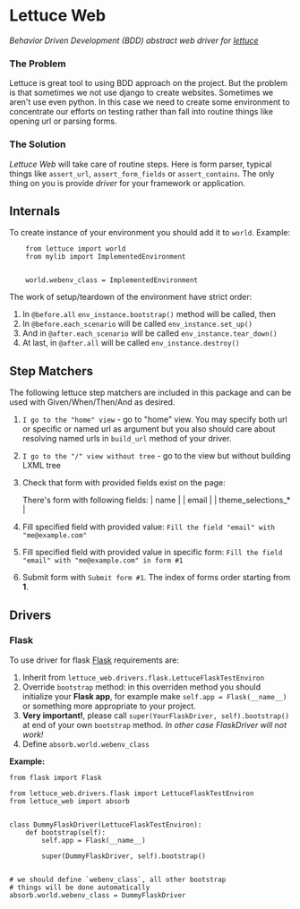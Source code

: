 Lettuce Web
====================

*Behavior Driven Development (BDD) abstract web driver for
[lettuce](http://lettuce.it)*

### The Problem

Lettuce is great tool to using BDD approach on the project. But the problem
is that sometimes we not use django to create websites. Sometimes we aren't use
even python. In this case we need to create some environment to concentrate
our efforts on testing rather than fall into routine things like opening url or parsing forms.

### The Solution

*Lettuce Web* will take care of routine steps. Here is form parser, typical
things like `assert_url`, `assert_form_fields` or `assert_contains`.
The only thing on you is provide *driver* for your framework or
application.



Internals
--------------------

To create instance of your environment you should add it to `world`.
Example:

        from lettuce import world
        from mylib import ImplementedEnvironment


        world.webenv_class = ImplementedEnvironment



The work of setup/teardown of the environment have strict order:

  1. In `@before.all` `env_instance.bootstrap()` method will be called, then
  1. In `@before.each_scenario` will be called `env_instance.set_up()`
  1. And in `@after.each_scenario` will be called `env_instance.tear_down()`
  1. At last, in `@after.all` will be called `env_instance.destroy()`


Step Matchers
--------------------

The following lettuce step matchers are included in this package and can be used with Given/When/Then/And as desired.

  1. `I go to the "home" view` - go to "home" view. You may specify both
  url or specific or named url as argument but you also should care about
  resolving named urls in `build_url` method of your driver.
  1. `I go to the "/" view without tree` - go to the view but without building 
  LXML tree
  1. Check that form with provided fields exist on the page:

        There's form with following fields:
            | name |
            | email |
            | theme_selections_* |

  1. Fill specified field with provided value:
  `Fill the field "email" with "me@example.com"`
  1. Fill specified field with provided value in specific form:
  `Fill the field "email" with "me@example.com" in form #1`
  1. Submit form with `Submit form #1`. The index of forms order
  starting from **1**.


Drivers
--------------------

### Flask

To use driver for flask [Flask](http://flask.pocoo.org/) requirements are:
  1. Inherit from `lettuce_web.drivers.flask.LettuceFlaskTestEnviron`
  1. Override `bootstrap` method: in this overriden method you should
  initialize your **Flask app**, for example make `self.app = Flask(__name__)` or
  something more appropriate to your project.
  1. **Very important!**, please call `super(YourFlaskDriver, self).bootstrap()`
  at end of your own `bootstrap` method.
  *In other case FlaskDriver will not work!*
  1. Define `absorb.world.webenv_class`

  **Example:**

    from flask import Flask

    from lettuce_web.drivers.flask import LettuceFlaskTestEnviron
    from lettuce_web import absorb


    class DummyFlaskDriver(LettuceFlaskTestEnviron):
        def bootstrap(self):
            self.app = Flask(__name__)

            super(DummyFlaskDriver, self).bootstrap()


    # we should define `webenv_class`, all other bootstrap
    # things will be done automatically
    absorb.world.webenv_class = DummyFlaskDriver
